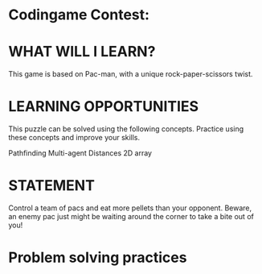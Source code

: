 # Codingame Contest:
# WHAT WILL I LEARN?
This game is based on Pac-man, with a unique rock-paper-scissors twist.

# LEARNING OPPORTUNITIES
This puzzle can be solved using the following concepts. Practice using these concepts and improve your skills.

Pathfinding
Multi-agent
Distances
2D array

# STATEMENT
Control a team of pacs and eat more pellets than your opponent. Beware, an enemy pac just might be waiting around the corner to take a bite out of you!


# Problem solving practices
